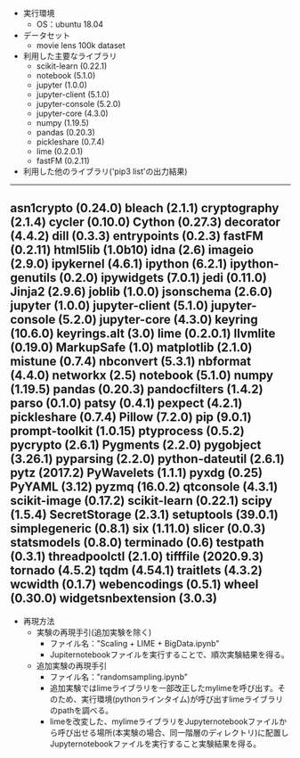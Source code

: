 - 実行環境
	- OS：ubuntu 18.04
- データセット
	- movie lens 100k dataset
- 利用した主要なライブラリ
	- scikit-learn (0.22.1)
	- notebook (5.1.0)
	- jupyter (1.0.0)
	- jupyter-client (5.1.0)
	- jupyter-console (5.2.0)
	- jupyter-core (4.3.0)
	- numpy (1.19.5)
	- pandas (0.20.3)
	- pickleshare (0.7.4)
	- lime (0.2.0.1)
	- fastFM (0.2.11)
- 利用した他のライブラリ('pip3 list'の出力結果)

---
asn1crypto (0.24.0)
bleach (2.1.1)
cryptography (2.1.4)
cycler (0.10.0)
Cython (0.27.3)
decorator (4.4.2)
dill (0.3.3)
entrypoints (0.2.3)
fastFM (0.2.11)
html5lib (1.0b10)
idna (2.6)
imageio (2.9.0)
ipykernel (4.6.1)
ipython (6.2.1)
ipython-genutils (0.2.0)
ipywidgets (7.0.1)
jedi (0.11.0)
Jinja2 (2.9.6)
joblib (1.0.0)
jsonschema (2.6.0)
jupyter (1.0.0)
jupyter-client (5.1.0)
jupyter-console (5.2.0)
jupyter-core (4.3.0)
keyring (10.6.0)
keyrings.alt (3.0)
lime (0.2.0.1)
llvmlite (0.19.0)
MarkupSafe (1.0)
matplotlib (2.1.0)
mistune (0.7.4)
nbconvert (5.3.1)
nbformat (4.4.0)
networkx (2.5)
notebook (5.1.0)
numpy (1.19.5)
pandas (0.20.3)
pandocfilters (1.4.2)
parso (0.1.0)
patsy (0.4.1)
pexpect (4.2.1)
pickleshare (0.7.4)
Pillow (7.2.0)
pip (9.0.1)
prompt-toolkit (1.0.15)
ptyprocess (0.5.2)
pycrypto (2.6.1)
Pygments (2.2.0)
pygobject (3.26.1)
pyparsing (2.2.0)
python-dateutil (2.6.1)
pytz (2017.2)
PyWavelets (1.1.1)
pyxdg (0.25)
PyYAML (3.12)
pyzmq (16.0.2)
qtconsole (4.3.1)
scikit-image (0.17.2)
scikit-learn (0.22.1)
scipy (1.5.4)
SecretStorage (2.3.1)
setuptools (39.0.1)
simplegeneric (0.8.1)
six (1.11.0)
slicer (0.0.3)
statsmodels (0.8.0)
terminado (0.6)
testpath (0.3.1)
threadpoolctl (2.1.0)
tifffile (2020.9.3)
tornado (4.5.2)
tqdm (4.54.1)
traitlets (4.3.2)
wcwidth (0.1.7)
webencodings (0.5.1)
wheel (0.30.0)
widgetsnbextension (3.0.3)
---


- 再現方法
	- 実験の再現手引(追加実験を除く)
		- ファイル名："Scaling + LIME + BigData.ipynb"
		- Jupiternotebookファイルを実行することで、順次実験結果を得る。
	- 追加実験の再現手引
		- ファイル名："randomsampling.ipynb"
		- 追加実験ではlimeライブラリを一部改正したmylimeを呼び出す。そのため、実行環境(pythonラインタイム)が呼び出すlimeライブラリのpathを調べる。
		- limeを改変した、mylimeライブラリをJupyternotebookファイルから呼び出せる場所(本実験の場合、同一階層のディレクトリ)に配置しJupyternotebookファイルを実行すること実験結果を得る。
		  

